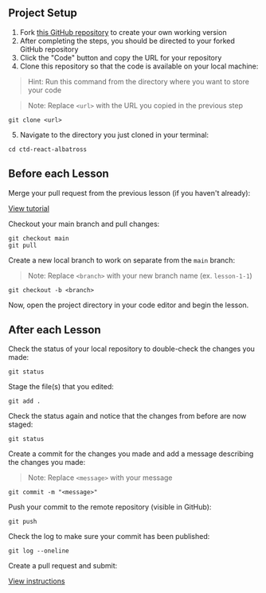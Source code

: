 ## Project Setup

1. Fork [this GitHub repository](https://github.com/Code-the-Dream-School/ctd-react-albatross) to create your own working version
2. After completing the steps, you should be directed to your forked GitHub repository
3. Click the "Code" button and copy the URL for your repository
4. Clone this repository so that the code is available on your local machine:

> Hint: Run this command from the directory where you want to store your code

> Note: Replace `<url>` with the URL you copied in the previous step

```
git clone <url>
```

5. Navigate to the directory you just cloned in your terminal:

```
cd ctd-react-albatross
```

## Before each Lesson

Merge your pull request from the previous lesson (if you haven't already):

[View tutorial](https://github.com/Code-the-Dream-School/common-instructions/blob/main/common/how-to-merge.md)

Checkout your main branch and pull changes:

    git checkout main
    git pull

Create a new local branch to work on separate from the `main` branch:

> Note: Replace `<branch>` with your new branch name (ex. `lesson-1-1`)

    git checkout -b <branch>

Now, open the project directory in your code editor and begin the lesson.

## After each Lesson

Check the status of your local repository to double-check the changes you made:

    git status

Stage the file(s) that you edited:

    git add .

Check the status again and notice that the changes from before are now staged:

    git status

Create a commit for the changes you made and add a message describing the changes you made:

> Note: Replace `<message>` with your message

    git commit -m "<message>"

Push your commit to the remote repository (visible in GitHub):

    git push

Check the log to make sure your commit has been published:

    git log --oneline

Create a pull request and submit:

[View instructions](https://github.com/Code-the-Dream-School/common-instructions/blob/main/common/how-to-pull-request-sq2-link.md)